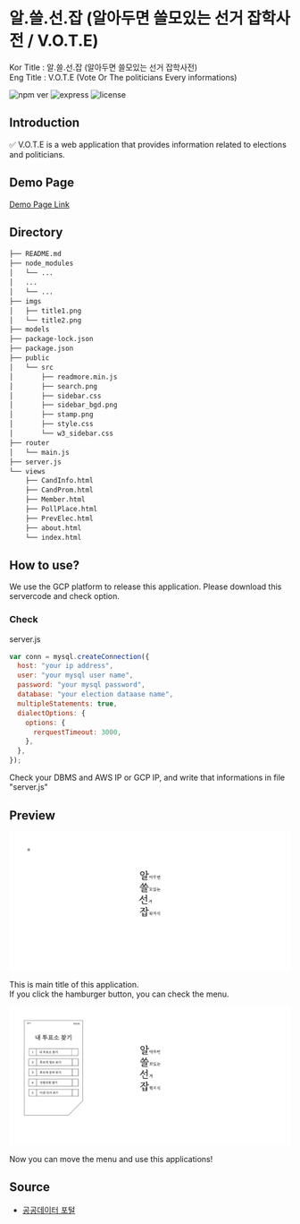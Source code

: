 # 알.쓸.선.잡 (알아두면 쓸모있는 선거 잡학사전 / V.O.T.E)
Kor Title : 알.쓸.선.잡 (알아두면 쓸모있는 선거 잡학사전)  
Eng Title : V.O.T.E (Vote Or The politicians Every informations) 


![npm ver](https://img.shields.io/badge/npm-7.13.0-01DF74)  ![express](https://img.shields.io/badge/express-4.17.1-088A68)  ![license](https://img.shields.io/badge/license-ISC-151515) 

## Introduction

:white_check_mark: V.O.T.E is a web application that provides information related to elections and politicians.

## Demo Page

[Demo Page Link](https://v-o-t-e.herokuapp.com)

## Directory

```.sh
├── README.md
├── node_modules
│   └── ...
│   ...
│   └── ...
├── imgs
│   ├── title1.png
│   └── title2.png
├── models
├── package-lock.json
├── package.json
├── public
│   └── src
│       ├── readmore.min.js
│       ├── search.png
│       ├── sidebar.css
│       ├── sidebar_bgd.png
│       ├── stamp.png
│       ├── style.css
│       └── w3_sidebar.css
├── router
│   └── main.js
├── server.js
└── views
    ├── CandInfo.html
    ├── CandProm.html
    ├── Member.html
    ├── PollPlace.html
    ├── PrevElec.html
    ├── about.html
    └── index.html
```

## How to use?

We use the GCP platform to release this application. Please download this servercode and check option.

### Check

server.js
```.js
var conn = mysql.createConnection({
  host: "your ip address",
  user: "your mysql user name",
  password: "your mysql password",
  database: "your election dataase name",
  multipleStatements: true,
  dialectOptions: {
    options: {
      rerquestTimeout: 3000,
    },
  },
});
```

Check your DBMS and AWS IP or GCP IP, and write that informations in file "server.js"

## Preview

![](https://github.com/ElectionInfo/electionInfo_server/blob/master/imgs/title1.png?raw=true)

This is main title of this application.  
If you click the hamburger button, you can check the menu.

![](https://github.com/ElectionInfo/electionInfo_server/blob/master/imgs/title2.png?raw=true)

Now you can move the menu and use this applications!

## Source
- [공공데이터 포털](https://www.data.go.kr)
